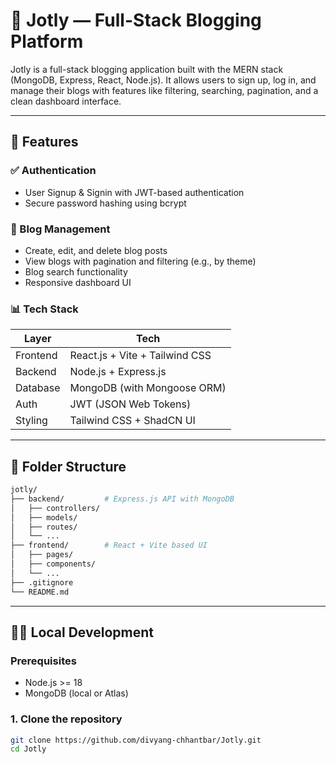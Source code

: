 # 📝 Jotly — Full-Stack Blogging Platform

Jotly is a full-stack blogging application built with the MERN stack (MongoDB, Express, React, Node.js). It allows users to sign up, log in, and manage their blogs with features like filtering, searching, pagination, and a clean dashboard interface.

---

## 🚀 Features

### ✅ Authentication
- User Signup & Signin with JWT-based authentication
- Secure password hashing using bcrypt

### 📝 Blog Management
- Create, edit, and delete blog posts
- View blogs with pagination and filtering (e.g., by theme)
- Blog search functionality
- Responsive dashboard UI

### 📊 Tech Stack

| Layer       | Tech                          |
|-------------|-------------------------------|
| Frontend    | React.js + Vite + Tailwind CSS |
| Backend     | Node.js + Express.js          |
| Database    | MongoDB (with Mongoose ORM)   |
| Auth        | JWT (JSON Web Tokens)         |
| Styling     | Tailwind CSS + ShadCN UI      |

---

## 🧱 Folder Structure

```bash
jotly/
├── backend/         # Express.js API with MongoDB
│   ├── controllers/
│   ├── models/
│   ├── routes/
│   └── ...
├── frontend/        # React + Vite based UI
│   ├── pages/
│   ├── components/
│   └── ...
├── .gitignore
└── README.md
```

---

## 🧑‍💻 Local Development

### Prerequisites
- Node.js >= 18
- MongoDB (local or Atlas)

### 1. Clone the repository

```bash
git clone https://github.com/divyang-chhantbar/Jotly.git
cd Jotly
